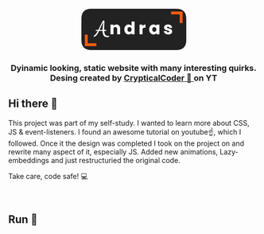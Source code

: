 <p align="center">
  <a href="https://app-secret.herokuapp.com/" target="_blank" rel="noopener noreferrer">
  <img src="https://github.com/AndrasE/raw-readme/blob/main/port-readme-img.png?raw=true">
  </a>
</p>

<h3 align="center">
Dyinamic looking, static website with many interesting quirks. 
<br>
Desing created by <a href="https://www.youtube.com/@CrypticalCoder" target="_blank" rel="noopener noreferrer"> CrypticalCoder 💯 </a> on YT
</h3>

## Hi there 👋

This project was part of my self-study. I wanted to learn more about CSS, JS & event-listeners. I found an awesome tutorial on youtube☝, which I followed. Once it the design was completed I took on the project on and rewrite many aspect of it, especially JS. Added new animations, Lazy-embeddings and just restructuried the original code. 

Take care, code safe! 💻

<br>

## Run 🚀
